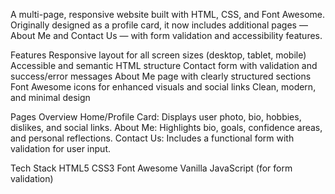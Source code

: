 A multi-page, responsive website built with HTML, CSS, and Font Awesome.
Originally designed as a profile card, it now includes additional pages — About Me and Contact Us — with form validation and accessibility features.

<!-- Features -->

Features
Responsive layout for all screen sizes (desktop, tablet, mobile)
Accessible and semantic HTML structure
Contact form with validation and success/error messages
About Me page with clearly structured sections
Font Awesome icons for enhanced visuals and social links
Clean, modern, and minimal design

<!-- Pages Overview -->

Pages Overview
Home/Profile Card: Displays user photo, bio, hobbies, dislikes, and social links.
About Me: Highlights bio, goals, confidence areas, and personal reflections.
Contact Us: Includes a functional form with validation for user input.

<!-- Tech Stack -->

Tech Stack
HTML5
CSS3
Font Awesome
Vanilla JavaScript (for form validation)

